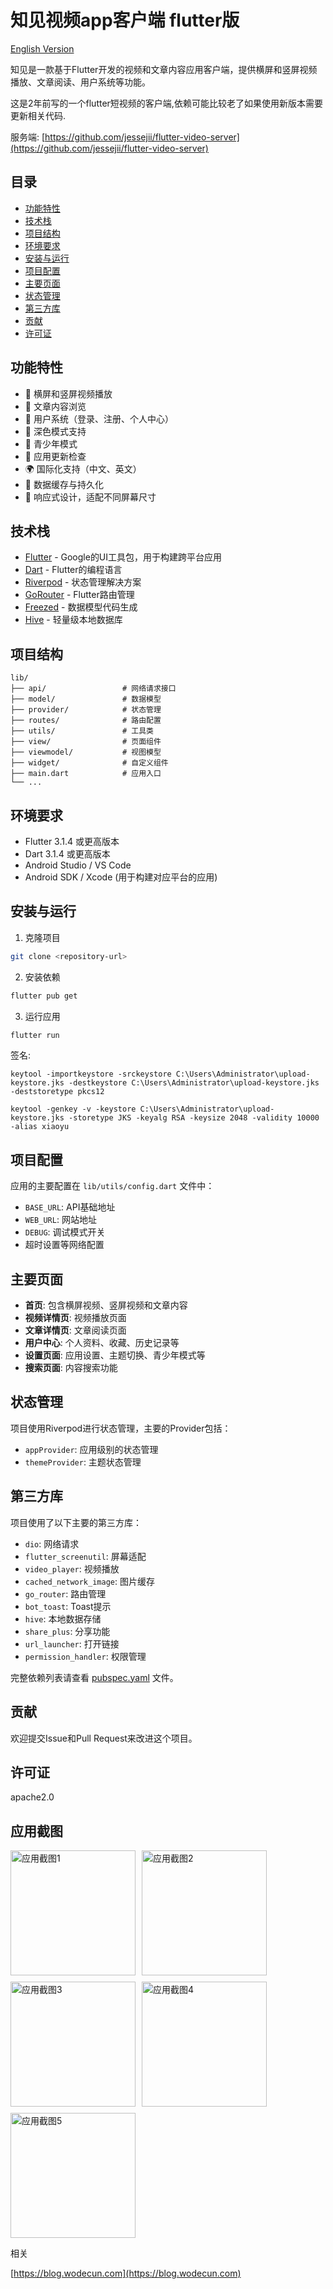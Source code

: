 # 知见视频app客户端 flutter版

[English Version](README_EN.md)

知见是一款基于Flutter开发的视频和文章内容应用客户端，提供横屏和竖屏视频播放、文章阅读、用户系统等功能。

这是2年前写的一个flutter短视频的客户端,依赖可能比较老了如果使用新版本需要更新相关代码.

服务端: [https://github.com/jessejii/flutter-video-server](https://github.com/jessejii/flutter-video-server)

## 目录
- [功能特性](#功能特性)
- [技术栈](#技术栈)
- [项目结构](#项目结构)
- [环境要求](#环境要求)
- [安装与运行](#安装与运行)
- [项目配置](#项目配置)
- [主要页面](#主要页面)
- [状态管理](#状态管理)
- [第三方库](#第三方库)
- [贡献](#贡献)
- [许可证](#许可证)

## 功能特性

- 🎥 横屏和竖屏视频播放
- 📖 文章内容浏览
- 👤 用户系统（登录、注册、个人中心）
- 🌙 深色模式支持
- 👶 青少年模式
- 🔄 应用更新检查
- 🌍 国际化支持（中文、英文）
- 💾 数据缓存与持久化
- 📱 响应式设计，适配不同屏幕尺寸

## 技术栈

- [Flutter](https://flutter.dev/) - Google的UI工具包，用于构建跨平台应用
- [Dart](https://dart.dev/) - Flutter的编程语言
- [Riverpod](https://riverpod.dev/) - 状态管理解决方案
- [GoRouter](https://pub.dev/packages/go_router) - Flutter路由管理
- [Freezed](https://pub.dev/packages/freezed) - 数据模型代码生成
- [Hive](https://pub.dev/packages/hive) - 轻量级本地数据库

## 项目结构

```
lib/
├── api/                 # 网络请求接口
├── model/               # 数据模型
├── provider/            # 状态管理
├── routes/              # 路由配置
├── utils/               # 工具类
├── view/                # 页面组件
├── viewmodel/           # 视图模型
├── widget/              # 自定义组件
├── main.dart            # 应用入口
└── ...
```

## 环境要求

- Flutter 3.1.4 或更高版本
- Dart 3.1.4 或更高版本
- Android Studio / VS Code
- Android SDK / Xcode (用于构建对应平台的应用)

## 安装与运行

1. 克隆项目
```bash
git clone <repository-url>
```

2. 安装依赖
```bash
flutter pub get
```

3. 运行应用
```bash
flutter run
```

签名:
```
keytool -importkeystore -srckeystore C:\Users\Administrator\upload-keystore.jks -destkeystore C:\Users\Administrator\upload-keystore.jks -deststoretype pkcs12

keytool -genkey -v -keystore C:\Users\Administrator\upload-keystore.jks -storetype JKS -keyalg RSA -keysize 2048 -validity 10000 -alias xiaoyu
```

## 项目配置

应用的主要配置在 `lib/utils/config.dart` 文件中：

- `BASE_URL`: API基础地址
- `WEB_URL`: 网站地址
- `DEBUG`: 调试模式开关
- 超时设置等网络配置

## 主要页面

- **首页**: 包含横屏视频、竖屏视频和文章内容
- **视频详情页**: 视频播放页面
- **文章详情页**: 文章阅读页面
- **用户中心**: 个人资料、收藏、历史记录等
- **设置页面**: 应用设置、主题切换、青少年模式等
- **搜索页面**: 内容搜索功能

## 状态管理

项目使用Riverpod进行状态管理，主要的Provider包括：

- `appProvider`: 应用级别的状态管理
- `themeProvider`: 主题状态管理

## 第三方库

项目使用了以下主要的第三方库：

- `dio`: 网络请求
- `flutter_screenutil`: 屏幕适配
- `video_player`: 视频播放
- `cached_network_image`: 图片缓存
- `go_router`: 路由管理
- `bot_toast`: Toast提示
- `hive`: 本地数据存储
- `share_plus`: 分享功能
- `url_launcher`: 打开链接
- `permission_handler`: 权限管理

完整依赖列表请查看 [pubspec.yaml](pubspec.yaml) 文件。

## 贡献

欢迎提交Issue和Pull Request来改进这个项目。

## 许可证
apache2.0
## 应用截图

<div style="display: flex; flex-wrap: wrap; gap: 10px;">
  <img src="z-sucai/capture/Screenshot_20230130-151555.jpg" width="200" alt="应用截图1">
  <img src="z-sucai/capture/Screenshot_20230130-151606.jpg" width="200" alt="应用截图2">
  <img src="z-sucai/capture/Screenshot_20230130-151609.jpg" width="200" alt="应用截图3">
  <img src="z-sucai/capture/Screenshot_20230130-151737.jpg" width="200" alt="应用截图4">
  <img src="z-sucai/capture/Screenshot_20230130-151814.jpg" width="200" alt="应用截图5">
</div>

相关


[https://blog.wodecun.com](https://blog.wodecun.com)
